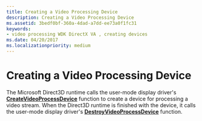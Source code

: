 ```yaml
---
title: Creating a Video Processing Device
description: Creating a Video Processing Device
ms.assetid: 3bedf0bf-360a-4dad-a7dd-ee73a0f1fc31
keywords:
- video processing WDK DirectX VA , creating devices
ms.date: 04/20/2017
ms.localizationpriority: medium
---
```


# Creating a Video Processing Device


The Microsoft Direct3D runtime calls the user-mode display driver's [**CreateVideoProcessDevice**](/windows-hardware/drivers/ddi/d3dumddi/nc-d3dumddi-pfnd3dddi_createvideoprocessdevice) function to create a device for processing a video stream. When the Direct3D runtime is finished with the device, it calls the user-mode display driver's [**DestroyVideoProcessDevice**](/windows-hardware/drivers/ddi/d3dumddi/nc-d3dumddi-pfnd3dddi_destroyvideoprocessdevice) function.

 

